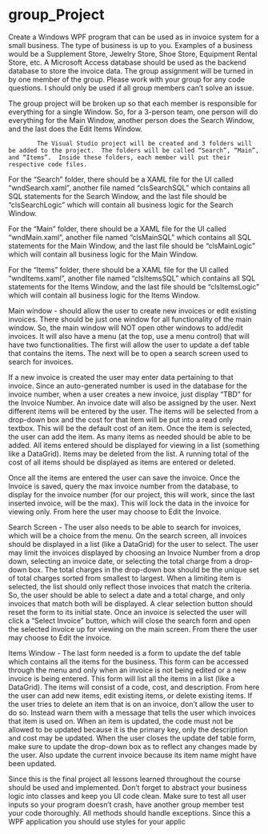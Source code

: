 # group_Project
Create a Windows WPF program that can be used as in invoice system for a small business.  The type of business is up to you.  Examples of a business would be a Supplement Store, Jewelry Store, Shoe Store, Equipment Rental Store, etc.  A Microsoft Access database should be used as the backend database to store the invoice data.  The group assignment will be turned in by one member of the group. Please work with your group for any code questions.  I should only be used if all group members can’t solve an issue.

The group project will be broken up so that each member is responsible for everything for a single Window.  So, for a 3-person team, one person will do everything for the Main Window, another person does the Search Window, and the last does the Edit Items Window.

            The Visual Studio project will be created and 3 folders will be added to the project.  The folders will be called “Search”, “Main”, and “Items”.  Inside these folders, each member will put their respective code files. 

For the “Search” folder, there should be a XAML file for the UI called “wndSearch.xaml”, another file named “clsSearchSQL” which contains all SQL statements for the Search Window, and the last file should be “clsSearchLogic” which will contain all business logic for the Search Window.

For the “Main” folder, there should be a XAML file for the UI called “wndMain.xaml”, another file named “clsMainSQL” which contains all SQL statements for the Main Window, and the last file should be “clsMainLogic” which will contain all business logic for the Main Window.

For the “Items” folder, there should be a XAML file for the UI called “wndItems.xaml”, another file named “clsItemsSQL” which contains all SQL statements for the Items Window, and the last file should be “clsItemsLogic” which will contain all business logic for the Items Window.

Main window - should allow the user to create new invoices or edit existing invoices.  There should be just one window for all functionality of the main window.  So, the main window will NOT open other windows to add/edit invoices.  It will also have a menu (at the top, use a menu control) that will have two functionalities.  The first will allow the user to update a def table that contains the items.  The next will be to open a search screen used to search for invoices.

If a new invoice is created the user may enter data pertaining to that invoice.  Since an auto-generated number is used in the database for the invoice number, when a user creates a new invoice, just display “TBD” for the Invoice Number.  An invoice date will also be assigned by the user.  Next different items will be entered by the user.  The items will be selected from a drop-down box and the cost for that item will be put into a read only textbox.  This will be the default cost of an item. Once the item is selected, the user can add the item.  As many items as needed should be able to be added.  All items entered should be displayed for viewing in a list (something like a DataGrid).  Items may be deleted from the list.  A running total of the cost of all items should be displayed as items are entered or deleted.

Once all the items are entered the user can save the invoice.  Once the Invoice is saved, query the max invoice number from the database, to display for the invoice number (for our project, this will work, since the last inserted invoice, will be the max).  This will lock the data in the invoice for viewing only.  From here the user may choose to Edit the Invoice. 

Search Screen - The user also needs to be able to search for invoices, which will be a choice from the menu.  On the search screen, all invoices should be displayed in a list (like a DataGrid) for the user to select.  The user may limit the invoices displayed by choosing an Invoice Number from a drop down, selecting an invoice date, or selecting the total charge from a drop-down box.  The total charges in the drop-down box should be the unique set of total charges sorted from smallest to largest.  When a limiting item is selected, the list should only reflect those invoices that match the criteria.  So, the user should be able to select a date and a total charge, and only invoices that match both will be displayed.  A clear selection button should reset the form to its initial state.  Once an invoice is selected the user will click a “Select Invoice” button, which will close the search form and open the selected invoice up for viewing on the main screen.  From there the user may choose to Edit the invoice.

Items Window - The last form needed is a form to update the def table which contains all the items for the business.  This form can be accessed through the menu and only when an invoice is not being edited or a new invoice is being entered.  This form will list all the items in a list (like a DataGrid).  The items will consist of a code, cost, and description.  From here the user can add new items, edit existing items, or delete existing items.  If the user tries to delete an item that is on an invoice, don’t allow the user to do so.  Instead warn them with a message that tells the user which invoices that item is used on.  When an item is updated, the code must not be allowed to be updated because it is the primary key, only the description and cost may be updated.  When the user closes the update def table form, make sure to update the drop-down box as to reflect any changes made by the user.  Also update the current invoice because its item name might have been updated.

Since this is the final project all lessons learned throughout the course should be used and implemented.  Don’t forget to abstract your business logic into classes and keep you UI code clean.  Make sure to test all user inputs so your program doesn’t crash, have another group member test your code thoroughly.  All methods should handle exceptions.  Since this a WPF application you should use styles for your applic
